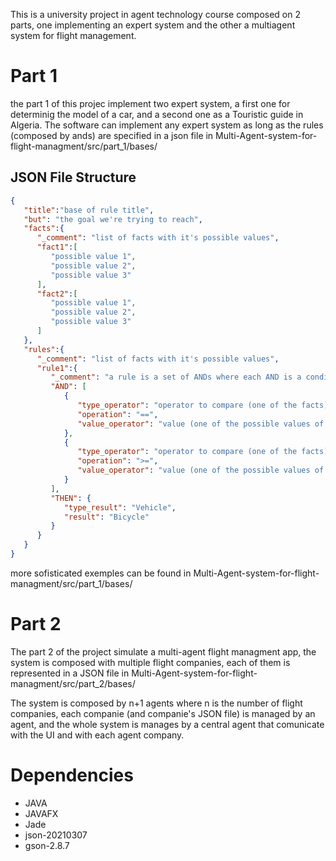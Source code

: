 This is a university project in agent technology course composed on 2 parts, one implementing an expert system and the other a multiagent system for flight management.

# Part 1

the part 1 of this projec implement two expert system, a first one for determinig the model of a car, and a second one as a Touristic guide in Algeria. The software can implement any expert system as long as the rules (composed by ands) are specified in a json file in Multi-Agent-system-for-flight-managment/src/part_1/bases/

## JSON File Structure

```json
{
   "title":"base of rule title",
   "but": "the goal we're trying to reach",
   "facts":{
      "_comment": "list of facts with it's possible values",
      "fact1":[
         "possible value 1",
         "possible value 2",
         "possible value 3"
      ],
      "fact2":[
         "possible value 1",
         "possible value 2",
         "possible value 3"
      ]
   },
   "rules":{
      "_comment": "list of facts with it's possible values",
      "rule1":{
         "_comment": "a rule is a set of ANDs where each AND is a condition with the following operators (==, >, >=, <, <=)",
         "AND": [
            {
               "type_operator": "operator to compare (one of the facts)",
               "operation": "==",
               "value_operator": "value (one of the possible values of the fact)" 
            },
            {
               "type_operator": "operator to compare (one of the facts)", 
               "operation": ">=",
               "value_operator": "value (one of the possible values of the fact)" 
            }
         ],
         "THEN": {
            "type_result": "Vehicle",
            "result": "Bicycle"
         }
      }
   }
}
```

more sofisticated exemples can be found in Multi-Agent-system-for-flight-managment/src/part_1/bases/

# Part 2

The part 2 of the project simulate a multi-agent flight managment app, the system is composed with multiple flight companies, each of them is represented in a JSON file in Multi-Agent-system-for-flight-managment/src/part_2/bases/

The system is composed by n+1 agents where n is the number of flight companies, each companie (and companie's JSON file) is managed by an agent, and the whole system is manages by a central agent that comunicate with the UI and with each agent company.

# Dependencies
* JAVA
* JAVAFX
* Jade
* json-20210307
* gson-2.8.7
